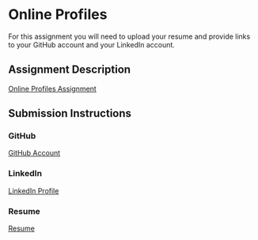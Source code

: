 # Online Profiles
For this assignment you will need to upload your resume and provide links to your GitHub account and your LinkedIn account.

## Assignment Description
[Online Profiles Assignment](https://education.launchcode.org/liftoff/modules/assignments/online-profiles)

## Submission Instructions
 
### GitHub
[GitHub Account](https://github.com/tcbstl)
 
### LinkedIn
[LinkedIn Profile](https://www.linkedin.com/in/tommy-balestreri/) 

### Resume
[Resume](https://github.com/tcbstl/liftoff-assignments/blob/master/C1-Online_Profiles/Thomas%20Balestreri%20-%20Resume%20-%203.15.2020.pdf) 
